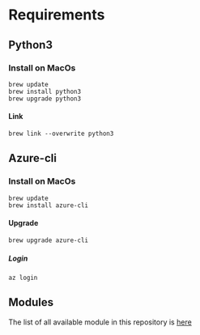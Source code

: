# Requirements

## Python3 

### Install on MacOs

    brew update 
    brew install python3
    brew upgrade python3

#### Link

    brew link --overwrite python3

## Azure-cli 

### Install on MacOs

    brew update 
    brew install azure-cli

#### Upgrade

    brew upgrade azure-cli

##### Login

    az login

## Modules

The list of all available module in this repository is [here](./modules)